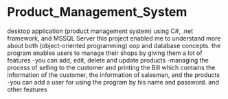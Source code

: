 # Product_Management_System
desktop application (product management system) using C#, .net framework, and MSSQL Server 
 this project enabled me to understand more about both (object-oriented programming) oop and database concepts. 
the program enables users to manage their shops by giving them a lot of features
-you can add, edit, delete and update products 
-managing the process of selling to the customer and printing the Bill which contains the information of the customer, the information of salesman, and the products 
-you can add a user for using the program by his name and password.
and other features
